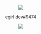 <p align="center">  
<img src="https://user-images.githubusercontent.com/117775515/202331719-c293d2d4-fa97-4424-b174-d1ba03b8bbc9.gif">
</p>
<p align="center">
    egirl dev#9474
<p align="center">  
<img src="https://komarev.com/ghpvc/?username=dev6920&color=grey">
</p>
<img src="(https://lanyard-profile-readme.vercel.app/api/1011276882110582804)](https://discord.com/users/1025895234418249789


